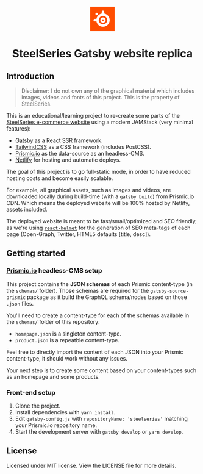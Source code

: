 <p align="center">
  <a href="https://steelseries.totominc.io/">
    <img alt="Gatsby" src="./static/default-share-image.png" width="64" />
  </a>
</p>

<h1 align="center">
  SteelSeries Gatsby website replica
</h1>

## Introduction

> Disclaimer: I do not own any of the graphical material which includes images, videos and fonts of this project. This is the property of SteelSeries.

This is an educational/learning project to re-create some parts of the [SteelSeries e-commerce website](https://steelseries.com/) using a modern JAMStack (very minimal features):

- [Gatsby](https://gatsbyjs.com/) as a React SSR framework.
- [TailwindCSS](https://tailwindcss.com/) as a CSS framework (includes PostCSS).
- [Prismic.io](https://prismic.io/) as the data-source as an headless-CMS.
- [Netlify](https://netlify.com/) for hosting and automatic deploys.

The goal of this project is to go full-static mode, in order to have reduced hosting costs and become easily scalable.

For example, all graphical assets, such as images and videos, are downloaded locally during build-time (with a `gatsby build`) from Prismic.io CDN. Which means the deployed website will be 100% hosted by Netlify, assets included.

The deployed website is meant to be fast/small/optimized and SEO friendly, as we're using [`react-helmet`](https://github.com/nfl/react-helmet/) for the generation of SEO meta-tags of each page (Open-Graph, Twitter, HTML5 defaults [title, desc]).

## Getting started

### [Prismic.io](https://prismic.io/) headless-CMS setup

This project contains the **JSON schemas** of each Prismic content-type (in the `schemas/` folder). Those schemas are required for the `gatsby-source-prismic` package as it build the GraphQL schema/nodes based on those `.json` files.

You'll need to create a content-type for each of the schemas available in the `schemas/` folder of this repository:

- `homepage.json` is a singleton content-type.
- `product.json` is a repeatble content-type.

Feel free to directly import the content of each JSON into your Prismic content-type, it should work without any issues.

Your next step is to create some content based on your content-types such as an homepage and some products.

### Front-end setup

1. Clone the project.
2. Install dependencies with `yarn install`.
3. Edit `gatsby-config.js` with `repositoryName: 'steelseries'` matching your Prismic.io repository name.
4. Start the development server with `gatsby develop` or `yarn develop`.

## License

Licensed under MIT license. View the LICENSE file for more details.
